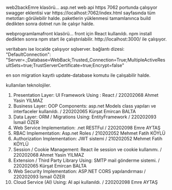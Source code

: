 web2backEmre klasörü...
asp.net web api https 7062 portunda çalışıyor swagger eklentisi var
https://localhost:7062/index.html sayfasında tüm metotları görülebilir halde.
paketlerin yüklenmesi tamamlanınca build dedikten sonra dotnet run ile çalışır halde.

webprogramlamafront klasörü...
front için React kullanıldı. npm install dedikten sonra npm start ile çalıştırılabilir. http://localhost:3000/ ile çalışıyor.

veritabanı ise localde çalışıyor sqlserver. bağlantı dizesi: "DefaultConnection": "Server=.;Database=WebBack;Trusted_Connection=True;MultipleActiveResultSets=true;TrustServerCertificate=true;Encrypt=false"

en son migration kayıtlı update-database komutu ile çalışabilir halde.

kullanılan teknolojiler.

1. Presentation Layer: UI Framework Using : React / 220202068 Ahmet Yasin YILMAZ
2. Business Layer: OOP Components: asp.net Models class yapıları ve interfaceler kullanıldı. / 220202065 Kürşat Emircan BALTA
3. Data Layer: ORM / Migrations Using: EntityFramework / 220202093 İsmail ÖZER
4. Web Service Implementation: .net RESTFul / 220202098 Emre AYTAŞ
5. RBAC Implementation: Asp.net Roles / 210202052 Mehmet Fatih KÖYLÜ
6. Authorization Implementation: JWT sistemi / 210202052 Mehmet Fatih KÖYLÜ
7. Session / Cookie Management: React ile session ve cookie kullanımı. / 220202068 Ahmet Yasin YILMAZ
8. Extension / Third Party Library Using: SMTP mail gönderme sistemi. / 220202065 Kürşat Emircan BALTA
9. Web Security Implementation: ASP.NET CORS yapılandırması / 220202093 İsmail ÖZER
10. Cloud Service (AI) Using: AI api kullanıldı. / 220202098 Emre AYTAŞ
